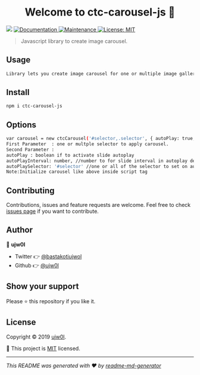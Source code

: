 <h1 align="center">Welcome to ctc-carousel-js 👋</h1>
<p>
  <img src="https://img.shields.io/badge/version-1.0.8-blue.svg?cacheSeconds=2592000" />
  <a href="https://ujw0l.github.io/carousel/">
    <img alt="Documentation" src="https://img.shields.io/badge/documentation-yes-brightgreen.svg" target="_blank" />
  </a>
  <a href="https://github.com/ujw0l/carousel.js/graphs/commit-activity">
    <img alt="Maintenance" src="https://img.shields.io/badge/Maintained%3F-yes-green.svg" target="_blank" />
  </a>
  <a href="https://github.com/ujw0l/carousel.js/blob/master/LICENSE">
    <img alt="License: MIT" src="https://img.shields.io/badge/License-MIT-yellow.svg" target="_blank" />
  </a>
</p>

> Javascript library to create image carousel.  
## Usage

```sh
Library lets you create image carousel for one or multiple image gallery
```

## Install

```sh
npm i ctc-carousel-js
```
## Options

```sh
var carousel = new ctcCarousel('#selector,.selector', { autoPlay: true, autoPlayInterval: number, autoPlaySelector: '#selector' });
First Parameter  : one or multple selector to apply carousel.
Second Parameter : 
autoPlay : boolean if to activate slide autoplay
autoPlayInterval: number, //number to for slide interval in autoplay default 1sec (e.g use 1000 for 1 second , 2000 for 2 seconds and so on)
autoPlaySelector: '#selector' //one or all of the selector to set on autoplay (if left empty all carousel will autoplay)
Note:Initialize carousel like above inside script tag
```




## Contributing

Contributions, issues and feature requests are welcome. Feel free to check [issues page](https://github.com/ujw0l/carousel.js/issues) if you want to contribute.

## Author

👤 **ujw0l**

* Twitter 👉 [@bastakotiujwol](https://twitter.com/bastakotiujwol)
* Github 👉 [@ujw0l](https://github.com/ujw0l)

## Show your support

Please ⭐️ this repository if you like it.

## License

Copyright © 2019 [ujw0l](https://github.com/ujw0l).

📜 This project is [MIT](https://github.com/ujw0l/carousel.js/blob/master/LICENSE) licensed.

***
_This README was generated with ❤️ by [readme-md-generator](https://github.com/kefranabg/readme-md-generator)_
